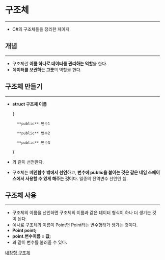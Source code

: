 # 구조체

---

- C#의 구조체들을 정리한 페이지.

## 개념

---

- 구조체란 **이름 하나로 데이터를 관리하는 역할**을 한다.
- **데이터를 보관하는 그릇**의 역할을 한다.

## 구조체 만들기

---

- **struct 구조체 이름**
    
    {
    
        **public** 변수1
    
        **public** 변수2
    
        **public** 변수3
    
    }
    
- 와 같이 선언한다.
- 구조체는 **메인함수 밖에서 선언**하고, **변수에 public을 붙이는 것은 같은 네임 스페이스에서 사용할 수 있게 해주는 것**이다. 일종의 전역변수 선언인 셈.

## 구조체 사용

---

- 구조체의 이름을 선언하면 구조체의 이름과 같은 데이터 형식이 하나 더 생기는 것이 된다.
- 예시로 구조체의 이름이 Point면 Point라는 변수형태가 생기는 것이다.
- **Point point;**
- **point.변수이름 = 값;**
- 과 같이 변수를 불러올 수 있다.

[내장형 구조체](%E1%84%80%E1%85%AE%E1%84%8C%E1%85%A9%E1%84%8E%E1%85%A6%20cce366e36c374a24950dcd2902f7e5c5/%E1%84%82%E1%85%A2%E1%84%8C%E1%85%A1%E1%86%BC%E1%84%92%E1%85%A7%E1%86%BC%20%E1%84%80%E1%85%AE%E1%84%8C%E1%85%A9%E1%84%8E%E1%85%A6%2003978617724943489bf2ebbcf4554d54.md)